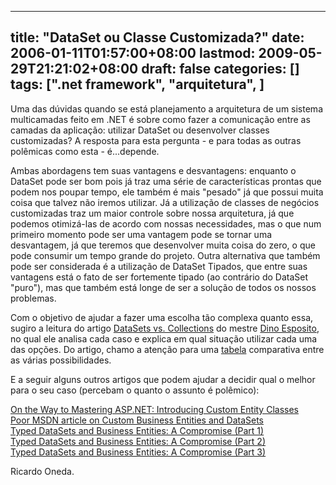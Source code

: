 
---
title: "DataSet ou Classe Customizada?"
date: 2006-01-11T01:57:00+08:00
lastmod: 2009-05-29T21:21:02+08:00
draft: false
categories: []
tags: [".net framework", "arquitetura", ]
---


Uma das dúvidas quando se está planejamento a arquitetura de um sistema multicamadas feito em .NET é sobre como fazer a comunicação entre as camadas da aplicação: utilizar DataSet ou desenvolver classes customizadas? A resposta para esta pergunta - e para todas as outras polêmicas como esta - é...depende.

Ambas abordagens tem suas vantagens e desvantagens: enquanto o DataSet pode ser bom pois já traz uma série de características prontas que podem nos poupar tempo, ele também é mais "pesado" já que possui muita coisa que talvez não iremos utilizar. Já a utilização de classes de negócios customizadas traz um maior controle sobre nossa arquitetura, já que podemos otimizá-las de acordo com nossas necessidades, mas o que num primeiro momento pode ser uma vantagem pode se tornar uma desvantagem, já que teremos que desenvolver muita coisa do zero, o que pode consumir um tempo grande do projeto. Outra alternativa que também pode ser considerada é a utilização de DataSet Tipados, que entre suas vantagens está o fato de ser fortemente tipado (ao contrário do DataSet "puro"), mas que também está longe de ser a solução de todos os nossos problemas.

Com o objetivo de ajudar a fazer uma escolha tão complexa quanto essa, sugiro a leitura do artigo [DataSets vs. Collections](http://msdn.microsoft.com/msdnmag/issues/05/08/CuttingEdge/) do mestre [Dino Esposito](http://weblogs.asp.net/despos), no qual ele analisa cada caso e explica em qual situação utilizar cada uma das opções. Do artigo, chamo a atenção para uma [tabela](http://msdn.microsoft.com/msdnmag/issues/05/08/CuttingEdge/default.aspx?fig=true#fig3) comparativa entre as várias possibilidades.

E a seguir alguns outros artigos que podem ajudar a decidir qual o melhor para o seu caso (percebam o quanto o assunto é polêmico):

[On the Way to Mastering ASP.NET: Introducing Custom Entity Classes](http://msdn.microsoft.com/asp.net/default.aspx?pull=/library/en-us/dnaspp/html/CustEntCls.asp)  
[Poor MSDN article on Custom Business Entities and DataSets](http://web.archive.org/web/20070125163217/http://blogs.wdevs.com/angelos/archive/2005/03/10/2685.aspx)  
[Typed DataSets and Business Entities: A Compromise (Part 1)](http://web.archive.org/web/20070103133302/http://blogs.wdevs.com/angelos/archive/2005/03/03/2580.aspx)  
[Typed DataSets and Business Entities: A Compromise (Part 2)](http://web.archive.org/web/20061116025344/http://blogs.wdevs.com/angelos/archive/2005/03/12/2714.aspx)  
[Typed DataSets and Business Entities: A Compromise (Part 3)](http://web.archive.org/web/20061116025121/http://blogs.wdevs.com/angelos/archive/2005/03/23/2851.aspx)

Ricardo Oneda.

